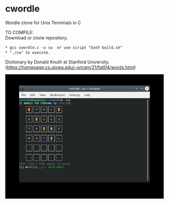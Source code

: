 # cwordle
Wordle clone for Unix Terminals in C 


TO COMPILE:  
Download or clone repository.

    * gcc cwordle.c -o cw  or use script "bash build.sh"
    * "./cw" to execute.
    
Dictionary by Donald Knuth at Stanford University. 
(https://homepage.cs.uiowa.edu/~sriram/21/fall04/words.html)

![Alt text](cwordle.jpg?raw=true "Demo")
